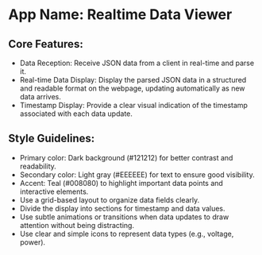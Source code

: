# **App Name**: Realtime Data Viewer

## Core Features:

- Data Reception: Receive JSON data from a client in real-time and parse it.
- Real-time Data Display: Display the parsed JSON data in a structured and readable format on the webpage, updating automatically as new data arrives.
- Timestamp Display: Provide a clear visual indication of the timestamp associated with each data update.

## Style Guidelines:

- Primary color: Dark background (#121212) for better contrast and readability.
- Secondary color: Light gray (#EEEEEE) for text to ensure good visibility.
- Accent: Teal (#008080) to highlight important data points and interactive elements.
- Use a grid-based layout to organize data fields clearly.
- Divide the display into sections for timestamp and data values.
- Use subtle animations or transitions when data updates to draw attention without being distracting.
- Use clear and simple icons to represent data types (e.g., voltage, power).